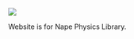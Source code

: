 ![](https://github.com/deltaluca/www.napephys.com/blob/gh-pages/assets/nape.png?raw=true)

Website is for Nape Physics Library.
